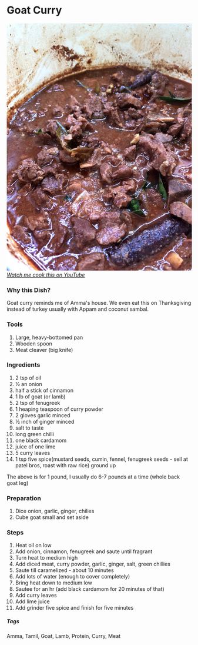 # Goat Curry
![Goat curry](goat-curry.jpg)
[*Watch me cook this on YouTube*](https://www.youtube.com/watch?v=ffsR1kS7oE8)

### Why this Dish?
Goat curry reminds me of Amma's house. We even eat this on Thanksgiving instead of turkey usually with Appam and coconut sambal.

### Tools
1. Large, heavy-bottomed pan
1. Wooden spoon
1. Meat cleaver (big knife)

### Ingredients
1. 2 tsp of oil
1. ½ an onion
1. half a stick of cinnamon
1. 1 lb of goat (or lamb)
1. 2 tsp of fenugreek
1. 1 heaping teaspoon of curry powder
1. 2 gloves garlic minced
1. ½ inch of ginger minced
1. salt to taste
1. long green chilli
1. one black cardamom
1. juice of one lime
1. 5 curry leaves
1. 1 tsp five spice(mustard seeds, cumin, fennel, fenugreek seeds - sell at patel bros, roast with raw rice) ground up

The above is for 1 pound, I usually do 6-7 pounds at a time (whole back goat leg)

### Preparation
1. Dice onion, garlic, ginger, chilies
2. Cube goat small and set aside

### Steps
1. Heat oil on low
1. Add onion, cinnamon, fenugreek and saute until fragrant
1. Turn heat to medium high
1. Add diced meat, curry powder, garlic, ginger, salt, green chillies
1. Saute till caramelized - about 10 minutes
1. Add lots of water (enough to cover completely)
1. Bring heat down to medium low
1. Sautee for an hr (add black cardamom for 20 minutes of that)
1. Add curry leaves
1. Add lime juice
1. Add grinder five spice and finish for five minutes

##### Tags
Amma, Tamil, Goat, Lamb, Protein, Curry, Meat